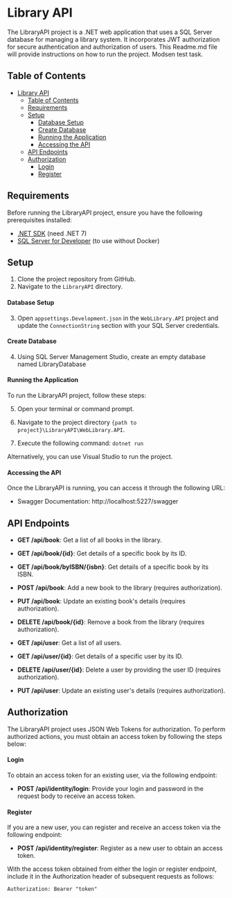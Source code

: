 # Library API

The LibraryAPI project is a .NET web application that uses a SQL Server database for managing a library system. It incorporates JWT authorization for secure authentication and authorization of users. This Readme.md file will provide instructions on how to run the project.
Modsen test task.

## Table of Contents
- [Library API](#library-api)
  - [Table of Contents](#table-of-contents)
  - [Requirements](#requirements)
  - [Setup](#setup)
      - [Database Setup](#database-setup)
      - [Create Database](#create-database)
      - [Running the Application](#running-the-application)
      - [Accessing the API](#accessing-the-api)
  - [API Endpoints](#api-endpoints)
  - [Authorization](#authorization)
      - [Login](#login)
      - [Register](#register)

## Requirements
Before running the LibraryAPI project, ensure you have the following prerequisites installed:
- [.NET SDK](https://dotnet.microsoft.com/download) (need .NET 7)
- [SQL Server for Developer](https://www.microsoft.com/en-us/sql-server/sql-server-downloads) (to use without Docker)

## Setup

1. Clone the project repository from GitHub.
2. Navigate to the `LibraryAPI` directory.

#### Database Setup
3. Open `appsettings.Development.json` in the `WebLibrary.API` project and update the `ConnectionString` section with your SQL Server credentials.

#### Create Database
4. Using SQL Server Management Studio, create an empty database named LibraryDatabase

#### Running the Application
To run the LibraryAPI project, follow these steps:

5. Open your terminal or command prompt.

6. Navigate to the project directory `{path to project}\LibraryAPI\WebLibrary.API`.

7. Execute the following command: `dotnet run`

Alternatively, you can use Visual Studio to run the project.

#### Accessing the API

Once the LibraryAPI is running, you can access it through the following URL:

- Swagger Documentation: http://localhost:5227/swagger

## API Endpoints
- **GET /api/book**: Get a list of all books in the library.
- **GET /api/book/{id}**: Get details of a specific book by its ID.
- **GET /api/book/byISBN/{isbn}**: Get details of a specific book by its ISBN.
- **POST /api/book**: Add a new book to the library (requires authorization).
- **PUT /api/book**: Update an existing book's details (requires authorization).
- **DELETE /api/book/{id}**: Remove a book from the library (requires authorization).

- **GET /api/user**: Get a list of all users.
- **GET /api/user/{id}**: Get details of a specific user by its ID.
- **DELETE /api/user/{id}**: Delete a user by providing the user ID (requires authorization).
- **PUT /api/user**: Update an existing user's details (requires authorization).

## Authorization
The LibraryAPI project uses JSON Web Tokens for authorization. To perform authorized actions, you must obtain an access token by following the steps below:

#### Login
To obtain an access token for an existing user, via the following endpoint:

- **POST /api/identity/login**: Provide your login and password in the request body to receive an access token.

#### Register
If you are a new user, you can register and receive an access token via the following endpoint:

- **POST /api/identity/register**: Register as a new user to obtain an access token.

With the access token obtained from either the login or register endpoint, include it in the Authorization header of subsequent requests as follows:

`Authorization: Bearer "token"`